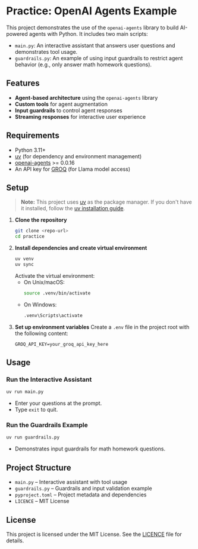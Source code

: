 # Practice: OpenAI Agents Example

This project demonstrates the use of the `openai-agents` library to build AI-powered agents with Python. It includes two main scripts:

- `main.py`: An interactive assistant that answers user questions and demonstrates tool usage.
- `guardrails.py`: An example of using input guardrails to restrict agent behavior (e.g., only answer math homework questions).

## Features

- **Agent-based architecture** using the `openai-agents` library
- **Custom tools** for agent augmentation
- **Input guardrails** to control agent responses
- **Streaming responses** for interactive user experience

## Requirements

- Python 3.11+
- [uv](https://github.com/astral-sh/uv) (for dependency and environment management)
- [openai-agents](https://pypi.org/project/openai-agents/) >= 0.0.16
- An API key for [GROQ](https://groq.com/) (for Llama model access)

## Setup

> **Note:** This project uses [uv](https://github.com/astral-sh/uv) as the package manager. If you don't have it installed, follow the [uv installation guide](https://github.com/astral-sh/uv#installation).

1. **Clone the repository**
   ```sh
   git clone <repo-url>
   cd practice
   ```
2. **Install dependencies and create virtual environment**
   ```sh
   uv venv
   uv sync
   ```
   Activate the virtual environment:
   - On Unix/macOS:
     ```sh
     source .venv/bin/activate
     ```
   - On Windows:
     ```sh
     .venv\Scripts\activate
     ```
3. **Set up environment variables**
   Create a `.env` file in the project root with the following content:
   ```env
   GROQ_API_KEY=your_groq_api_key_here
   ```

## Usage

### Run the Interactive Assistant

```sh
uv run main.py
```

- Enter your questions at the prompt.
- Type `exit` to quit.

### Run the Guardrails Example

```sh
uv run guardrails.py
```

- Demonstrates input guardrails for math homework questions.

## Project Structure

- `main.py` – Interactive assistant with tool usage
- `guardrails.py` – Guardrails and input validation example
- `pyproject.toml` – Project metadata and dependencies
- `LICENCE` – MIT License

## License

This project is licensed under the MIT License. See the [LICENCE](LICENCE) file for details.
